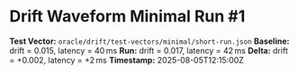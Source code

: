 # Drift Waveform Minimal Run #1

**Test Vector:** `oracle/drift/test-vectors/minimal/short-run.json`
**Baseline:** drift = 0.015, latency = 40 ms
**Run:** drift = 0.017, latency = 42 ms
**Delta:** drift = +0.002, latency = +2 ms
**Timestamp:** 2025-08-05T12:15:00Z
